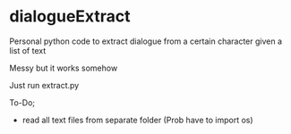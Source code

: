 # dialogueExtract
Personal python code to extract dialogue from a certain character given a list of text

Messy but it works somehow

Just run extract.py

To-Do;
- read all text files from separate folder (Prob have to import os)
